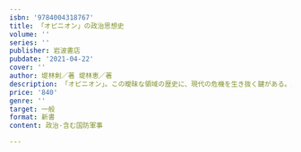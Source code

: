 ```yaml
---
isbn: '9784004318767'
title: 「オピニオン」の政治思想史
volume: ''
series: ''
publisher: 岩波書店
pubdate: '2021-04-22'
cover: ''
author: 堤林剣／著 堤林恵／著
description: 「オピニオン」。この曖昧な領域の歴史に、現代の危機を生き抜く鍵がある。未来のための政治学入門。
price: '840'
genre: ''
target: 一般
format: 新書
content: 政治-含む国防軍事

---
```

